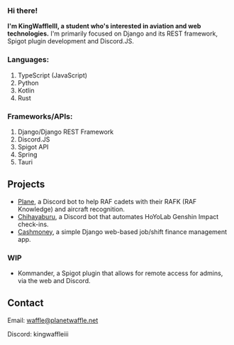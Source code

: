 ### Hi there!

**I'm KingWaffleIII, a student who's interested in aviation and web technologies.**
I'm primarily focused on Django and its REST framework, Spigot plugin development and Discord.JS.

### Languages:
1. TypeScript (JavaScript)
2. Python
3. Kotlin
4. Rust

### Frameworks/APIs:
1. Django/Django REST Framework
2. Discord.JS
3. Spigot API
4. Spring
5. Tauri

## Projects
- [Plane](https://github.com/KingWaffleIII/plane), a Discord bot to help RAF cadets with their RAFK (RAF Knowledge) and aircraft recognition.
- [Chihayaburu](https://github.com/KingWaffleIII/chihayaburu), a Discord bot that automates HoYoLab Genshin Impact check-ins.
- [Cashmoney](https://github.com/KingWaffleIII/cashmoney), a simple Django web-based job/shift finance management app.

### WIP
- Kommander, a Spigot plugin that allows for remote access for admins, via the web and Discord.

## Contact
Email: waffle@planetwaffle.net

Discord: kingwaffleiii
